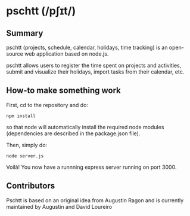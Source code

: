 pschtt (/pʃɪt/)
======

Summary
------
pschtt (projects, schedule, calendar, holidays, time tracking) is an open-source web application based on node.js.

pschtt allows users to register the time spent on projects and activities, submit and visualize their holidays, import tasks from their calendar, etc.

How-to make something work
------
First, cd to the repository and do:

    npm install

so that node will automatically install the required node modules (dependencies are described in the package.json file).

Then, simply do:

    node server.js

Voilà! You now have a runnning express server running on port 3000.

Contributors
------

Pschtt is based on an original idea from Augustin Ragon and is currently maintained by Augustin and David Loureiro
